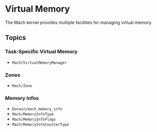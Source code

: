 # Virtual Memory

The Mach kernel provides multiple facilities for managing virtual memory.

## Topics

### Task-Specific Virtual Memory

- ``Mach/VirtualMemoryManager``

### Zones

- ``Mach/Zone``

### Memory Infos

- ``Darwin/mach_memory_info``
- ``Mach/MemoryInfoType``
- ``Mach/MemoryInfoFlags``
- ``Mach/MemoryInfoCounterType``
